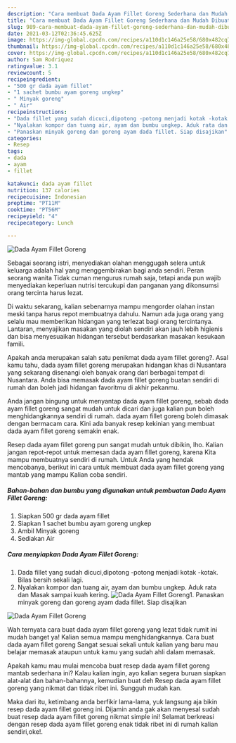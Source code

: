 ```yaml
---
description: "Cara membuat Dada Ayam Fillet Goreng Sederhana dan Mudah Dibuat"
title: "Cara membuat Dada Ayam Fillet Goreng Sederhana dan Mudah Dibuat"
slug: 989-cara-membuat-dada-ayam-fillet-goreng-sederhana-dan-mudah-dibuat
date: 2021-03-12T02:36:45.625Z
image: https://img-global.cpcdn.com/recipes/a110d1c146a25e58/680x482cq70/dada-ayam-fillet-goreng-foto-resep-utama.jpg
thumbnail: https://img-global.cpcdn.com/recipes/a110d1c146a25e58/680x482cq70/dada-ayam-fillet-goreng-foto-resep-utama.jpg
cover: https://img-global.cpcdn.com/recipes/a110d1c146a25e58/680x482cq70/dada-ayam-fillet-goreng-foto-resep-utama.jpg
author: Sam Rodriquez
ratingvalue: 3.1
reviewcount: 5
recipeingredient:
- "500 gr dada ayam fillet"
- "1 sachet bumbu ayam goreng ungkep"
- " Minyak goreng"
- " Air"
recipeinstructions:
- "Dada fillet yang sudah dicuci,dipotong -potong menjadi kotak -kotak. Bilas bersih sekali lagi."
- "Nyalakan kompor dan tuang air, ayam dan bumbu ungkep. Aduk rata dan Masak sampai kuah kering."
- "Panaskan minyak goreng dan goreng ayam dada fillet. Siap disajikan"
categories:
- Resep
tags:
- dada
- ayam
- fillet

katakunci: dada ayam fillet 
nutrition: 137 calories
recipecuisine: Indonesian
preptime: "PT11M"
cooktime: "PT56M"
recipeyield: "4"
recipecategory: Lunch

---
```



![Dada Ayam Fillet Goreng](https://img-global.cpcdn.com/recipes/a110d1c146a25e58/680x482cq70/dada-ayam-fillet-goreng-foto-resep-utama.jpg)

Sebagai seorang istri, menyediakan olahan menggugah selera untuk keluarga adalah hal yang menggembirakan bagi anda sendiri. Peran seorang  wanita Tidak cuman mengurus rumah saja, tetapi anda pun wajib menyediakan keperluan nutrisi tercukupi dan panganan yang dikonsumsi orang tercinta harus lezat.

Di waktu  sekarang, kalian sebenarnya mampu mengorder olahan instan meski tanpa harus repot membuatnya dahulu. Namun ada juga orang yang selalu mau memberikan hidangan yang terlezat bagi orang tercintanya. Lantaran, menyajikan masakan yang diolah sendiri akan jauh lebih higienis dan bisa menyesuaikan hidangan tersebut berdasarkan masakan kesukaan famili. 



Apakah anda merupakan salah satu penikmat dada ayam fillet goreng?. Asal kamu tahu, dada ayam fillet goreng merupakan hidangan khas di Nusantara yang sekarang disenangi oleh banyak orang dari berbagai tempat di Nusantara. Anda bisa memasak dada ayam fillet goreng buatan sendiri di rumah dan boleh jadi hidangan favoritmu di akhir pekanmu.

Anda jangan bingung untuk menyantap dada ayam fillet goreng, sebab dada ayam fillet goreng sangat mudah untuk dicari dan juga kalian pun boleh menghidangkannya sendiri di rumah. dada ayam fillet goreng boleh dimasak dengan bermacam cara. Kini ada banyak resep kekinian yang membuat dada ayam fillet goreng semakin enak.

Resep dada ayam fillet goreng pun sangat mudah untuk dibikin, lho. Kalian jangan repot-repot untuk memesan dada ayam fillet goreng, karena Kita mampu membuatnya sendiri di rumah. Untuk Anda yang hendak mencobanya, berikut ini cara untuk membuat dada ayam fillet goreng yang mantab yang mampu Kalian coba sendiri.

<!--inarticleads1-->

##### Bahan-bahan dan bumbu yang digunakan untuk pembuatan Dada Ayam Fillet Goreng:

1. Siapkan 500 gr dada ayam fillet
1. Siapkan 1 sachet bumbu ayam goreng ungkep
1. Ambil  Minyak goreng
1. Sediakan  Air




<!--inarticleads2-->

##### Cara menyiapkan Dada Ayam Fillet Goreng:

1. Dada fillet yang sudah dicuci,dipotong -potong menjadi kotak -kotak. Bilas bersih sekali lagi.
1. Nyalakan kompor dan tuang air, ayam dan bumbu ungkep. Aduk rata dan Masak sampai kuah kering.
<img src="https://img-global.cpcdn.com/steps/2d1797e86540c95e/160x128cq70/dada-ayam-fillet-goreng-langkah-memasak-2-foto.jpg" alt="Dada Ayam Fillet Goreng">1. Panaskan minyak goreng dan goreng ayam dada fillet. Siap disajikan
<img src="https://img-global.cpcdn.com/steps/6d4297dd5de8ab80/160x128cq70/dada-ayam-fillet-goreng-langkah-memasak-3-foto.jpg" alt="Dada Ayam Fillet Goreng">



Wah ternyata cara buat dada ayam fillet goreng yang lezat tidak rumit ini mudah banget ya! Kalian semua mampu menghidangkannya. Cara buat dada ayam fillet goreng Sangat sesuai sekali untuk kalian yang baru mau belajar memasak ataupun untuk kamu yang sudah ahli dalam memasak.

Apakah kamu mau mulai mencoba buat resep dada ayam fillet goreng mantab sederhana ini? Kalau kalian ingin, ayo kalian segera buruan siapkan alat-alat dan bahan-bahannya, kemudian buat deh Resep dada ayam fillet goreng yang nikmat dan tidak ribet ini. Sungguh mudah kan. 

Maka dari itu, ketimbang anda berfikir lama-lama, yuk langsung aja bikin resep dada ayam fillet goreng ini. Dijamin anda gak akan menyesal sudah buat resep dada ayam fillet goreng nikmat simple ini! Selamat berkreasi dengan resep dada ayam fillet goreng enak tidak ribet ini di rumah kalian sendiri,oke!.

